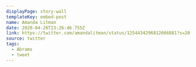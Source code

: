 ```yaml
---
displayPage: story-wall
templateKey: embed-post
name: Amanda Litman
date: 2020-04-26T23:26:46.755Z
link: https://twitter.com/amandalitman/status/1254434296812666881?s=20
source: twitter
tags:
  - Abrams
  - tweet
---
```

